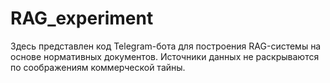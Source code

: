 # RAG_experiment
Здесь представлен код Telegram-бота для построения RAG-системы на основе нормативных документов. Источники данных не раскрываются по соображениям коммерческой тайны.
